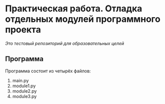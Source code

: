 # Практическая работа. Отладка отдельных модулей программного проекта

*Это тестовый репозиторий для образовательных целей*

## Программа
Программа состоит из четырёх файлов:
1. main.py
2. module1.py
3. module2.py
4. module3.py
